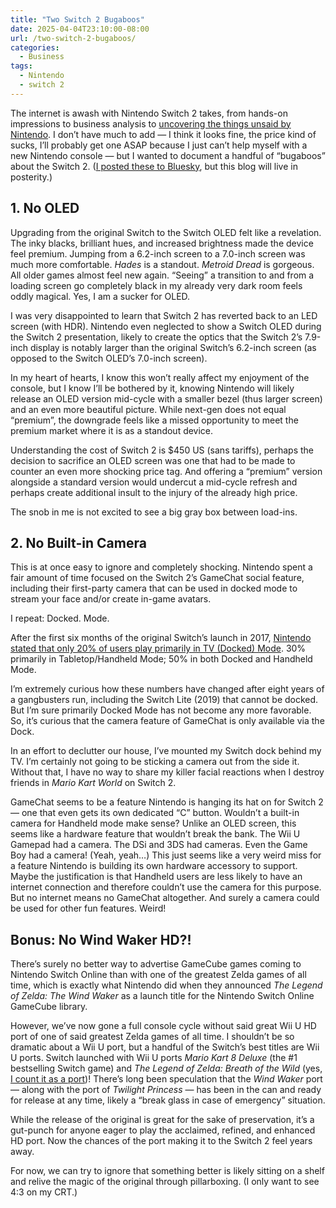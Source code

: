 ```yaml
---
title: "Two Switch 2 Bugaboos"
date: 2025-04-04T23:10:00-08:00
url: /two-switch-2-bugaboos/
categories:
  - Business
tags:
  - Nintendo
  - switch 2
---
```


The internet is awash with Nintendo Switch 2 takes, from hands-on impressions to business analysis to [uncovering the things unsaid by Nintendo](https://wavelengths.online/posts/what-nintendo-didnt-tell-us). I don’t have much to add — I think it looks fine, the price kind of sucks, I’ll probably get one ASAP because I just can’t help myself with a new Nintendo console — but I wanted to document a handful of “bugaboos” about the Switch 2. ([I posted these to Bluesky](https://bsky.app/profile/kylestarr.bsky.social/post/3llv45m6v4c2z), but this blog will live in posterity.)

## 1. No OLED

Upgrading from the original Switch to the Switch OLED felt like a revelation. The inky blacks, brilliant hues, and increased brightness made the device feel premium. Jumping from a 6.2-inch screen to a 7.0-inch screen was much more comfortable. *Hades* is a standout. *Metroid Dread* is gorgeous. All older games almost feel new again. “Seeing” a transition to and from a loading screen go completely black in my already very dark room feels oddly magical. Yes, I am a sucker for OLED.

I was very disappointed to learn that Switch 2 has reverted back to an LED screen (with HDR). Nintendo even neglected to show a Switch OLED during the Switch 2 presentation, likely to create the optics that the Switch 2’s 7.9-inch display is notably larger than the original Switch’s 6.2-inch screen (as opposed to the Switch OLED’s 7.0-inch screen).

In my heart of hearts, I know this won’t really affect my enjoyment of the console, but I know I’ll be bothered by it, knowing Nintendo will likely release an OLED version mid-cycle with a smaller bezel (thus larger screen) and an even more beautiful picture. While next-gen does not equal “premium”, the downgrade feels like a missed opportunity to meet the premium market where it is as a standout device.

Understanding the cost of Switch 2 is $450 US (sans tariffs), perhaps the decision to sacrifice an OLED screen was one that had to be made to counter an even more shocking price tag. And offering a “premium” version alongside a standard version would undercut a mid-cycle refresh and perhaps create additional insult to the injury of the already high price.

The snob in me is not excited to see a big gray box between load-ins.

## 2. No Built-in Camera

This is at once easy to ignore and completely shocking. Nintendo spent a fair amount of time focused on the Switch 2’s GameChat social feature, including their first-party camera that can be used in docked mode to stream your face and/or create in-game avatars.

I repeat: Docked. Mode.

After the first six months of the original Switch’s launch in 2017, [Nintendo stated that only 20% of users play primarily in TV (Docked) Mode](https://www.nintendolife.com/news/2017/10/nintendo_gamers_prefer_using_switch_as_a_handheld_rather_than_docked). 30% primarily in Tabletop/Handheld Mode; 50% in both Docked and Handheld Mode.

I’m extremely curious how these numbers have changed after eight years of a gangbusters run, including the Switch Lite (2019) that cannot be docked. But I’m sure primarily Docked Mode has not become any more favorable. So, it’s curious that the camera feature of GameChat is only available via the Dock.

In an effort to declutter our house, I’ve mounted my Switch dock behind my TV. I’m certainly not going to be sticking a camera out from the side it. Without that, I have no way to share my killer facial reactions when I destroy friends in *Mario Kart World* on Switch 2.

GameChat seems to be a feature Nintendo is hanging its hat on for Switch 2 — one that even gets its own dedicated “C” button. Wouldn’t a built-in camera for Handheld mode make sense? Unlike an OLED screen, this seems like a hardware feature that wouldn’t break the bank. The Wii U Gamepad had a camera. The DSi and 3DS had cameras. Even the Game Boy had a camera! (Yeah, yeah…) This just seems like a very weird miss for a feature Nintendo is building its own hardware accessory to support. Maybe the justification is that Handheld users are less likely to have an internet connection and therefore couldn’t use the camera for this purpose. But no internet means no GameChat altogether. And surely a camera could be used for other fun features. Weird!

## Bonus: No Wind Waker HD?!

There’s surely no better way to advertise GameCube games coming to Nintendo Switch Online than with one of the greatest Zelda games of all time, which is exactly what Nintendo did when they announced *The Legend of Zelda: The Wind Waker* as a launch title for the Nintendo Switch Online GameCube library.

However, we’ve now gone a full console cycle without said great Wii U HD port of one of said greatest Zelda games of all time. I shouldn’t be so dramatic about a Wii U port, but a handful of the Switch’s best titles are Wii U ports. Switch launched with Wii U ports *Mario Kart 8 Deluxe* (the #1 bestselling Switch game) and *The Legend of Zelda: Breath of the Wild* (yes, [I count it as a port](https://www.polygon.com/zelda/547697/breath-of-the-wild-wii-u))! There’s long been speculation that the *Wind Waker* port — along with the port of *Twilight Princess* — has been in the can and ready for release at any time, likely a “break glass in case of emergency” situation. 

While the release of the original is great for the sake of preservation, it’s a gut-punch for anyone eager to play the acclaimed, refined, and enhanced HD port. Now the chances of the port making it to the Switch 2 feel years away. 

For now, we can try to ignore that something better is likely sitting on a shelf and relive the magic of the original through pillarboxing. (I only want to see 4:3 on my CRT.)